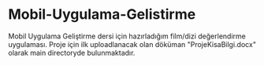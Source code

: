 # Mobil-Uygulama-Gelistirme
Mobil Uygulama Geliştirme dersi için hazırladığım film/dizi değerlendirme uygulaması.
Proje için ilk uploadlanacak olan döküman "ProjeKisaBilgi.docx" olarak main directoryde bulunmaktadır.
